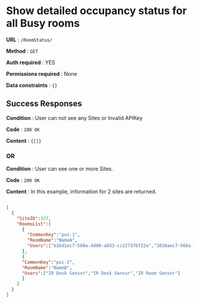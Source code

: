 # Show detailed occupancy status for all Busy rooms

**URL** : `/RoomStatus/`

**Method** : `GET`

**Auth required** : YES

**Permissions required** : None

**Data constraints** : `{}`

## Success Responses

**Condition** : User can not see any Sites or Invalid APIKey

**Code** : `200 OK`

**Content** : `{[]}`

### OR

**Condition** : User can see one or more Sites.

**Code** : `200 OK`

**Content** : In this example, information for 2 sites are returned.


```json

[
  {
    "SiteID":337,
    "RoomsList":[
      {
        "CommonKey":"poi-1",
        "RoomName":"NameA",
        "Users":["b1bd1ec7-568a-4d00-a8d3-cc227376f22e","3838aec7-568a-4d00-dede-cc227376f16a"]
      },
      {
      "CommonKey":"poi-2",
      "RoomName":"NameB",
      "Users":["IR Desk Sensor","IR Desk Sensor","IR Room Sensor"]
      }
    ]
  }
]


```

